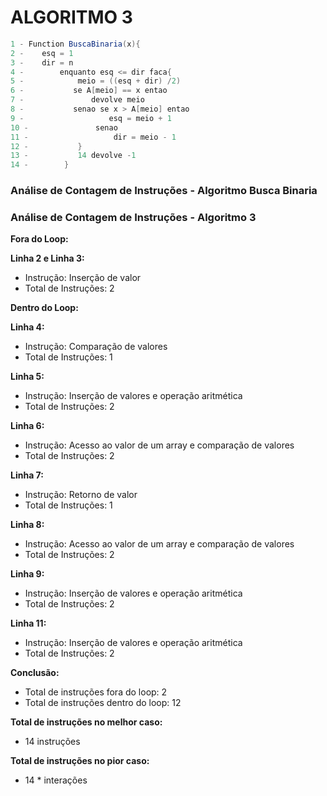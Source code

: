 # **ALGORITMO 3** 
```java
1 - Function BuscaBinaria(x){
2 -    esq = 1 
3 -    dir = n
4 -        enquanto esq <= dir faca{
5 -            meio = ((esq + dir) /2) 
6 -           se A[meio] == x entao 
7 -               devolve meio 
8 -           senao se x > A[meio] entao 
9 -                   esq = meio + 1 
10 -               senao 
11 -                   dir = meio - 1 
12 -           }
13 -           14 devolve -1
14 -        }
```
### Análise de Contagem de Instruções - Algoritmo Busca Binaria

### Análise de Contagem de Instruções - Algoritmo 3

**Fora do Loop:**

**Linha 2 e Linha 3:**
- Instrução: Inserção de valor
- Total de Instruções: 2

**Dentro do Loop:**

**Linha 4:**
- Instrução: Comparação de valores
- Total de Instruções: 1

**Linha 5:**
- Instrução: Inserção de valores e operação aritmética
- Total de Instruções: 2

**Linha 6:**
- Instrução: Acesso ao valor de um array e comparação de valores
- Total de Instruções: 2

**Linha 7:**
- Instrução: Retorno de valor
- Total de Instruções: 1

**Linha 8:**
- Instrução: Acesso ao valor de um array e comparação de valores
- Total de Instruções: 2

**Linha 9:**
- Instrução: Inserção de valores e operação aritmética
- Total de Instruções: 2

**Linha 11:**
- Instrução: Inserção de valores e operação aritmética
- Total de Instruções: 2

**Conclusão:**

- Total de instruções fora do loop: 2
- Total de instruções dentro do loop: 12


**Total de instruções no melhor caso:**
- 14 instruções 

**Total de instruções no pior caso:**
- 14 * interações
